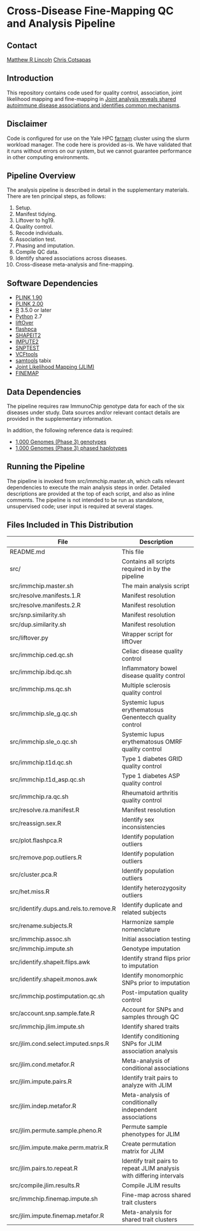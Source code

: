 # Cross-Disease Fine-Mapping QC and Analysis Pipeline


## Contact
[Matthew R Lincoln](mailto:matthew.lincoln@yale.edu)
[Chris Cotsapas](mailto:cotsapas@broadinstitute.org)


## Introduction
This repository contains code used for quality control, association, joint likelihood mapping and fine-mapping in [Joint analysis reveals shared autoimmune disease associations and identifies common mechanisms](https://localhost).


## Disclaimer
Code is configured for use on the Yale HPC [farnam](https://docs.ycrc.yale.edu/clusters-at-yale/clusters/farnam/) cluster using the slurm workload manager. The code here is provided as-is. We have validated that it runs without errors on our system, but we cannot guarantee performance in other computing environments.


## Pipeline Overview
The analysis pipeline is described in detail in the supplementary materials. There are ten principal steps, as follows:
1. Setup.
2. Manifest tidying.
3. Liftover to hg19.
4. Quality control.
5. Recode individuals.
6. Association test.
7. Phasing and imputation.
8. Compile QC data.
9. Identify shared associations across diseases.
10. Cross-disease meta-analysis and fine-mapping.


## Software Dependencies
- [PLINK 1.90](https://www.cog-genomics.org/plink/1.9/)
- [PLINK 2.00](https://www.cog-genomics.org/plink/2.0/)
- [R](https://www.r-project.org) 3.5.0 or later
- [Python](https://www.python.org/download/releases/2.7/) 2.7
- [liftOver](http://hgdownload.soe.ucsc.edu/admin/exe/linux.x86_64/liftOver)
- [flashpca](https://github.com/gabraham/flashpca)
- [SHAPEIT2](http://mathgen.stats.ox.ac.uk/genetics_software/shapeit/shapeit.html)
- [IMPUTE2](https://mathgen.stats.ox.ac.uk/impute/impute_v2.html)
- [SNPTEST](https://mathgen.stats.ox.ac.uk/genetics_software/snptest/snptest.html)
- [VCFtools](https://vcftools.github.iohttps://vcftools.github.io)
- [samtools](https://github.com/samtools) tabix
- [Joint Likelihood Mapping (JLIM)](https://github.com/cotsapaslab/jlim)
- [FINEMAP](http://www.christianbenner.com)


## Data Dependencies
The pipeline requires raw ImmunoChip genotype data for each of the six diseases under study. Data sources and/or relevant contact details are provided in the supplementary information.

In addition, the following reference data is required:
- [1,000 Genomes (Phase 3) genotypes](ftp://ftp.1000genomes.ebi.ac.uk/vol1/ftp/release/20130502/)
- [1,000 Genomes (Phase 3) phased haplotypes](https://mathgen.stats.ox.ac.uk/impute/1000GP_Phase3.tgz)


## Running the Pipeline
The pipeline is invoked from src/immchip.master.sh, which calls relevant dependencies to execute the main analysis steps in order. Detailed descriptions are provided at the top of each script, and also as inline comments. The pipeline is not intended to be run as standalone, unsupervised code; user input is required at several stages.


## Files Included in This Distribution
| File | Description |
| ---- | --- |
| README.md | This file |
| src/  | Contains all scripts required in by the pipeline |
| src/immchip.master.sh | The main analysis script |
| src/resolve.manifests.1.R | Manifest resolution |
| src/resolve.manifests.2.R | Manifest resolution |
| src/snp.similarity.sh | Manifest resolution |
| src/dup.similarity.sh | Manifest resolution |
| src/liftover.py | Wrapper script for liftOver |
| src/immchip.ced.qc.sh | Celiac disease quality control|
| src/immchip.ibd.qc.sh | Inflammatory bowel disease quality control |
| src/immchip.ms.qc.sh | Multiple sclerosis quality control |
| src/immchip.sle_g.qc.sh | Systemic lupus erythematosus Genentecch quality control |
| src/immchip.sle_o.qc.sh | Systemic lupus erythematosus OMRF quality control |
| src/immchip.t1d.qc.sh | Type 1 diabetes GRID quality control |
| src/immchip.t1d_asp.qc.sh | Type 1 diabetes ASP quality control |
| src/immchip.ra.qc.sh | Rheumatoid arthritis quality control |
| src/resolve.ra.manifest.R | Manifest resolution |
| src/reassign.sex.R | Identify sex inconsistencies |
| src/plot.flashpca.R | Identify population outliers |
| src/remove.pop.outliers.R | Identify population outliers |
| src/cluster.pca.R | Identify population outliers |
| src/het.miss.R | Identify heterozygosity outliers |
| src/identify.dups.and.rels.to.remove.R | Identify duplicate and related subjects |
| src/rename.subjects.R | Harmonize sample nomenclature |
| src/immchip.assoc.sh | Initial association testing |
| src/immchip.impute.sh | Genotype imputation |
| src/identify.shapeit.flips.awk | Identify strand flips prior to imputation |
| src/identify.shapeit.monos.awk | Identify monomorphic SNPs prior to imputation |
| src/immchip.postimputation.qc.sh | Post-imputation quality control |
| src/account.snp.sample.fate.R | Account for SNPs and samples through QC |
| src/immchip.jlim.impute.sh | Identify shared traits |
| src/jlim.cond.select.imputed.snps.R | Identify conditioning SNPs for JLIM association analysis |
| src/jlim.cond.metafor.R | Meta-analysis of conditional associations |
| src/jlim.impute.pairs.R | Identify trait pairs to analyze with JLIM |
| src/jlim.indep.metafor.R | Meta-analysis of conditionally independent associations |
| src/jlim.permute.sample.pheno.R | Permute sample phenotypes for JLIM |
| src/jlim.impute.make.perm.matrix.R | Create permutation matrix for JLIM |
| src/jlim.pairs.to.repeat.R | Identify trait pairs to repeat JLIM analysis with differing intervals |
| src/compile.jlim.results.R | Compile JLIM results |
| src/immchip.finemap.impute.sh | Fine-map across shared trait clusters |
| src/jlim.impute.finemap.metafor.R | Meta-analysis for shared trait clusters |

